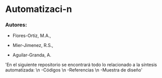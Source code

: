 # Automatizaci-n

### Autores:
- Flores-Ortiz, M.A.,
* Mier-Jimenez, R.S.,
+ Aguilar-Granda, A.

'En el siguiente repositorio se encontrará todo lo relacionado a la síntesis automatizada: \n
-Códigos  \n
-Referencias  \n
-Muestra de diseño'
